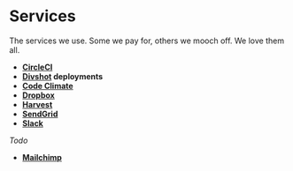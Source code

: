 Services
========

The services we use. Some we pay for, others we mooch off. We love them all.

* **[CircleCI](circleci)**
* **[Divshot](divshot) deployments**
* **[Code Climate](code_climate)**
* **[Dropbox](dropbox)**
* **[Harvest](harvest)**
* **[SendGrid](sendgrid)**
* **[Slack](slack)**

_Todo_

* **[Mailchimp](mailchimp)**
